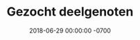 ---
title: Gezocht deelgenoten
date: 2018-06-29 00:00:00 -0700
url: "/gezocht-deelgenoten"
description: 'We, Rodney and Jolanda Blevins, have been missionaries with YWAM since 1997. Through various missions and ministry trips throughout the years, we have impacted people in 16 different countries spanning five continents! Now serving with YWAM Y360 in Colorado Springs.'
image: "img/who-are-we.jpg"
---